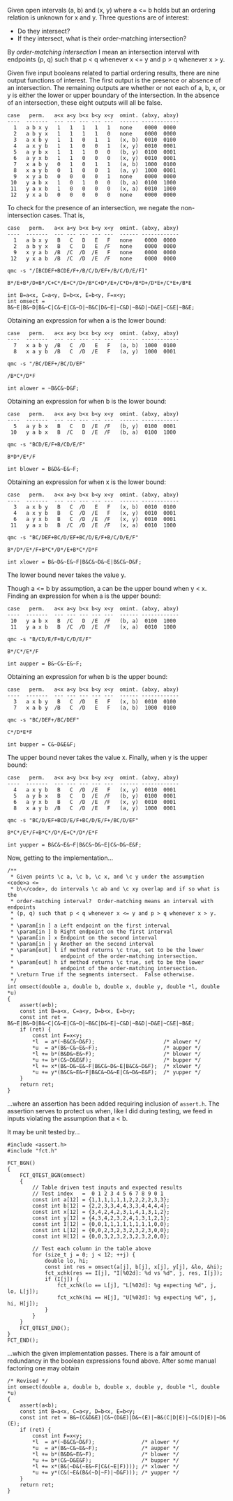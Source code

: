 Given open intervals (a, b) and (x, y) where a <= b holds but an ordering
relation is unknown for x and y.  Three questions are of interest:

 + Do they intersect?
 + If they intersect, what is their order-matching intersection?

By *order-matching intersection* I mean an intersection interval with
endpoints (p, q) such that p < q whenever x <= y and p > q whenever x > y.

Given five input booleans related to partial ordering results, there are nine
output functions of interest.  The first output is the presence or absence of
an intersection.  The remaining outputs are whether or not each of a, b, x, or
y is either the lower or upper boundary of the intersection.  In the absence
of an intersection, these eight outputs will all be false.

    case   perm.   a<x a<y b<x b<y x<y  omint. (abxy, abxy)
    ----  -------  --- --- --- --- ---  ------ ------------
      1   a b x y   1   1   1   1   1   none    0000  0000
      2   a b y x   1   1   1   1   0   none    0000  0000
      3   a x b y   1   1   0   1   1   (x, b)  0010  0100
      4   a x y b   1   1   0   0   1   (x, y)  0010  0001
      5   a y b x   1   1   1   0   0   (b, y)  0100  0001
      6   a y x b   1   1   0   0   0   (x, y)  0010  0001
      7   x a b y   0   1   0   1   1   (a, b)  1000  0100
      8   x a y b   0   1   0   0   1   (a, y)  1000  0001
      9   x y a b   0   0   0   0   1   none    0000  0000
     10   y a b x   1   0   1   0   0   (b, a)  0100  1000
     11   y a x b   1   0   0   0   0   (x, a)  0010  1000
     12   y x a b   0   0   0   0   0   none    0000  0000


To check for the presence of an intersection, we negate the non-intersection
cases.  That is,

    case   perm.   a<x a<y b<x b<y x<y  omint. (abxy, abxy)
    ----  -------  --- --- --- --- ---  ------ ------------
      1   a b x y   B   C   D   E   F   none    0000  0000
      2   a b y x   B   C   D   E  /F   none    0000  0000
      9   x y a b  /B  /C  /D  /E   F   none    0000  0000
     12   y x a b  /B  /C  /D  /E  /F   none    0000  0000

    qmc -s "/[BCDEF+BCDE/F+/B/C/D/EF+/B/C/D/E/F]"

    B*/E+B*/D+B*/C+C*/E+C*/D+/B*C+D*/E+/C*D+/B*D+/D*E+/C*E+/B*E

    int B=a<x, C=a<y, D=b<x, E=b<y, F=x<y;
    int omsect = B&~E|B&~D|B&~C|C&~E|C&~D|~B&C|D&~E|~C&D|~B&D|~D&E|~C&E|~B&E;


Obtaining an expression for when a is the lower bound:

    case   perm.   a<x a<y b<x b<y x<y  omint. (abxy, abxy)
    ----  -------  --- --- --- --- ---  ------ ------------
      7   x a b y  /B   C  /D   E   F   (a, b)  1000  0100
      8   x a y b  /B   C  /D  /E   F   (a, y)  1000  0001

    qmc -s "/BC/DEF+/BC/D/EF"

    /B*C*/D*F

    int alower = ~B&C&~D&F;

Obtaining an expression for when b is the lower bound:

    case   perm.   a<x a<y b<x b<y x<y  omint. (abxy, abxy)
    ----  -------  --- --- --- --- ---  ------ ------------
      5   a y b x   B   C   D  /E  /F   (b, y)  0100  0001
     10   y a b x   B  /C   D  /E  /F   (b, a)  0100  1000

    qmc -s "BCD/E/F+B/CD/E/F"

    B*D*/E*/F

    int blower = B&D&~E&~F;

Obtaining an expression for when x is the lower bound:

    case   perm.   a<x a<y b<x b<y x<y  omint. (abxy, abxy)
    ----  -------  --- --- --- --- ---  ------ ------------
      3   a x b y   B   C  /D   E   F   (x, b)  0010  0100
      4   a x y b   B   C  /D  /E   F   (x, y)  0010  0001
      6   a y x b   B   C  /D  /E  /F   (x, y)  0010  0001
     11   y a x b   B  /C  /D  /E  /F   (x, a)  0010  1000

    qmc -s "BC/DEF+BC/D/EF+BC/D/E/F+B/C/D/E/F"

    B*/D*/E*/F+B*C*/D*/E+B*C*/D*F

    int xlower = B&~D&~E&~F|B&C&~D&~E|B&C&~D&F;

The lower bound never takes the value y.


Though a <= b by assumption, a can be the upper bound when y < x.
Finding an expression for when a is the upper bound:

    case   perm.   a<x a<y b<x b<y x<y  omint. (abxy, abxy)
    ----  -------  --- --- --- --- ---  ------ ------------
     10   y a b x   B  /C   D  /E  /F   (b, a)  0100  1000
     11   y a x b   B  /C  /D  /E  /F   (x, a)  0010  1000

    qmc -s "B/CD/E/F+B/C/D/E/F"

    B*/C*/E*/F

    int aupper = B&~C&~E&~F;

Obtaining an expression for when b is the upper bound:

    case   perm.   a<x a<y b<x b<y x<y  omint. (abxy, abxy)
    ----  -------  --- --- --- --- ---  ------ ------------
      3   a x b y   B   C  /D   E   F   (x, b)  0010  0100
      7   x a b y  /B   C  /D   E   F   (a, b)  1000  0100

    qmc -s "BC/DEF+/BC/DEF"

    C*/D*E*F

    int bupper = C&~D&E&F;

The upper bound never takes the value x.  Finally, when y is the upper bound:

    case   perm.   a<x a<y b<x b<y x<y  omint. (abxy, abxy)
    ----  -------  --- --- --- --- ---  ------ ------------
      4   a x y b   B   C  /D  /E   F   (x, y)  0010  0001
      5   a y b x   B   C   D  /E  /F   (b, y)  0100  0001
      6   a y x b   B   C  /D  /E  /F   (x, y)  0010  0001
      8   x a y b  /B   C  /D  /E   F   (a, y)  1000  0001

    qmc -s "BC/D/EF+BCD/E/F+BC/D/E/F+/BC/D/EF"

    B*C*/E*/F+B*C*/D*/E+C*/D*/E*F

    int yupper = B&C&~E&~F|B&C&~D&~E|C&~D&~E&F;


Now, getting to the implementation...

    /**
     * Given points \c a, \c b, \c x, and \c y under the assumption <code>a <=
     * b\</code>, do intervals \c ab and \c xy overlap and if so what is the
     * order-matching interval?  Order-matching means an interval with endpoints
     * (p, q) such that p < q whenever x <= y and p > q whenever x > y.
     *
     * \param[in ] a Left endpoint on the first interval
     * \param[in ] b Right endpoint on the first interval
     * \param[in ] x Endpoint on the second interval
     * \param[in ] y Another on the second interval
     * \param[out] l if method returns \c true, set to be the lower
     *               endpoint of the order-matching intersection.
     * \param[out] h if method returns \c true, set to be the lower
     *               endpoint of the order-matching intersection.
     * \return True if the segments intersect.  False otherwise.
     */
    int omsect(double a, double b, double x, double y, double *l, double *u)
    {
        assert(a<b);
        const int B=a<x, C=a<y, D=b<x, E=b<y;
        const int ret = B&~E|B&~D|B&~C|C&~E|C&~D|~B&C|D&~E|~C&D|~B&D|~D&E|~C&E|~B&E;
        if (ret) {
            const int F=x<y;
            *l  = a*(~B&C&~D&F);                      /* alower */
            *u  = a*(B&~C&~E&~F);                     /* aupper */
            *l += b*(B&D&~E&~F);                      /* blower */
            *u += b*(C&~D&E&F);                       /* bupper */
            *l += x*(B&~D&~E&~F|B&C&~D&~E|B&C&~D&F);  /* xlower */
            *u += y*(B&C&~E&~F|B&C&~D&~E|C&~D&~E&F);  /* yupper */
        }
        return ret;
    }

...where an assertion has been added requiring inclusion of `assert.h`.  The
assertion serves to protect us when, like I did during testing, we feed in
inputs violating the assumption that a < b.

It may be unit tested by...

    #include <assert.h>
    #include "fct.h"

    FCT_BGN()
    {
        FCT_QTEST_BGN(omsect)
        {
            // Table driven test inputs and expected results
            // Test index   =  0 1 2 3 4 5 6 7 8 9 0 1
            const int a[12] = {1,1,1,1,1,1,2,2,2,2,3,3};
            const int b[12] = {2,2,3,3,4,4,3,3,4,4,4,4};
            const int x[12] = {3,4,2,4,2,3,1,4,1,3,1,2};
            const int y[12] = {4,3,4,2,3,2,4,1,3,1,2,1};
            const int I[12] = {0,0,1,1,1,1,1,1,1,1,0,0};
            const int L[12] = {0,0,2,3,2,3,2,3,2,3,0,0};
            const int H[12] = {0,0,3,2,3,2,3,2,3,2,0,0};

            // Test each column in the table above
            for (size_t j = 0; j < 12; ++j) {
                double lo, hi;
                const int res = omsect(a[j], b[j], x[j], y[j], &lo, &hi);
                fct_xchk(res == I[j], "I[%02d]: %d vs %d", j, res, I[j]);
                if (I[j]) {
                    fct_xchk(lo == L[j], "L[%02d]: %g expecting %d", j, lo, L[j]);
                    fct_xchk(hi == H[j], "U[%02d]: %g expecting %d", j, hi, H[j]);
                }
            }
        }
        FCT_QTEST_END();
    }
    FCT_END();

...which the given implementation passes.  There is a fair amount of redundancy
in the boolean expressions found above.  After some manual factoring one
may obtain

    /* Revised */
    int omsect(double a, double b, double x, double y, double *l, double *u)
    {
        assert(a<b);
        const int B=a<x, C=a<y, D=b<x, E=b<y;
        const int ret = B&~(C&D&E)|C&~(D&E)|D&~(E)|~B&(C|D|E)|~C&(D|E)|~D&(E);
        if (ret) {
            const int F=x<y;
            *l  = a*(~B&C&~D&F);               /* alower */
            *u  = a*(B&~C&~E&~F);              /* aupper */
            *l += b*(B&D&~E&~F);               /* blower */
            *u += b*(C&~D&E&F);                /* bupper */
            *l += x*(B&(~D&(~E&~F|C&(~E|F)))); /* xlower */
            *u += y*(C&(~E&(B&(~D|~F)|~D&F))); /* yupper */
        }
        return ret;
    }
